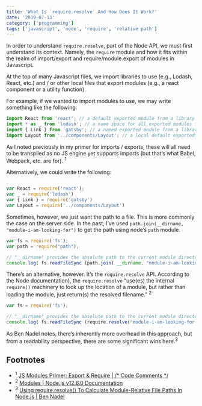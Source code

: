 ```yaml
---
title: 'What Is `require.resolve` And How Does It Work?'
date: '2019-07-13'
category: ['programming']
tags: ['javascript', 'node', 'require', 'relative path']
---
```

In order to understand `require.resolve`, part of the Node API, we must first understand its context. Namely, the `require` module and how it fits within the realm of import/export and require/module.export of modules in Javascript.

At the top of many Javascript files, we import libraries to use (e.g., Lodash, React, etc.) and / or other local files that export modules (e.g., a react component or a utility function).

For example, if we wanted to import modules to use, we may write something like the following:
```javascript
import React from 'react'; // a default exported module from a library
import * as _ from 'lodash'; // a name space for all exported modules from a library
import { Link } from 'gatsby'; // a named exported module from a library
import Layout from '../components/Layout'; // a local default exported module
```

As I noted previously in my primer for imports / exports, these will all need to be transpiled as no JS engine yet supports imports (but that’s what Babel, Webpack, etc. are for). <sup>1</sup>

Alternatively, we could write the following:
```javascript

var React = require('react');
var _ = require('lodash')
var { Link } = require('gatsby')
var Layout = require('../components/Layout')
```

Sometimes, however, we just want the path to a file.  This is more commonly the case on the server side. In the past, I’ve used `path.join(__dirname, "module-i-am-looking-for")` to get the path using node’s `path` module.

```javascript
var fs = require('fs');
var path = require("path");

// "__dirname" provides the absolute path to the current module directory.
console.log( fs.readFileSync (path.join( __dirname, "module-i-am-looking-for.js") ) );
```

There’s an alternative, however. It’s the `require.resolve` API. According to the Node documentation), the `require.resolve` “use(es) the internal `require()` machinery to look up the location of a module, but rather than loading the module, just return(s) the resolved filename.” <sup>2</sup>

```javascript
var fs = require('fs');

// "__dirname" provides the absolute path to the current module directory.
console.log( fs.readFileSync (require.resolve("module-i-am-looking-for.js") ) );
```

As Ben Nadel notes, there’s inherently more overhead in this approach, but from a readability perspective, there are some significant wins here.<sup>3</sup>

## Footnotes
* <sup>1</sup> [JS Modules Primer: Export & Require | /* Code Comments */](https://www.stephencharlesweiss.com/2019-02-11/js-modules-primer-export-and-require/)
* <sup>2</sup> [Modules | Node.js v12.6.0 Documentation](https://nodejs.org/api/modules.html#modules_require_resolve_request_options)
* <sup>3</sup> [Using require.resolve() To Calculate Module-Relative File Paths In Node.js | Ben Nadel](https://www.bennadel.com/blog/3243-using-require-resolve-to-calculate-module-relative-file-paths-in-node-js.htm)


